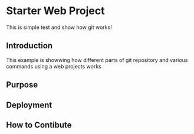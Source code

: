 # Starter Web Project

This is simple test and show how git works!

## Introduction

This example is showwing how different parts of git
 repository and various commands using a web projects works

## Purpose

## Deployment

## How to Contibute
